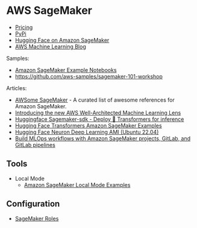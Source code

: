 # AWS SageMaker

* [Pricing](https://aws.amazon.com/sagemaker/pricing/)
* [PyPi](https://pypi.org/project/sagemaker/)
* [Hugging Face on Amazon SageMaker](https://huggingface.co/docs/sagemaker/index)
* [AWS Machine Learning Blog](https://aws.amazon.com/blogs/machine-learning/)

Samples:

* [Amazon SageMaker Example Notebooks](https://sagemaker-examples.readthedocs.io/en/latest/index.html)
* <https://github.com/aws-samples/sagemaker-101-workshop>

Articles:

* [AWSome SageMaker](https://github.com/aws-samples/awesome-sagemaker/) - A curated list of awesome references for Amazon SageMaker.
* [Introducing the new AWS Well-Architected Machine Learning Lens](https://aws.amazon.com/blogs/architecture/introducing-the-new-aws-well-architected-machine-learning-lens/)
* [Huggingface Sagemaker-sdk - Deploy 🤗 Transformers for inference](https://github.com/huggingface/notebooks/blob/main/sagemaker/11_deploy_model_from_hf_hub/deploy_transformer_model_from_hf_hub.ipynb)
* [Hugging Face Transformers Amazon SageMaker Examples](https://github.com/huggingface/notebooks/tree/main/sagemaker)
* [Hugging Face Neuron Deep Learning AMI (Ubuntu 22.04)](https://aws.amazon.com/marketplace/pp/prodview-gr3e6yiscria2)
* [Build MLOps workflows with Amazon SageMaker projects, GitLab, and GitLab pipelines](https://aws.amazon.com/blogs/machine-learning/build-mlops-workflows-with-amazon-sagemaker-projects-gitlab-and-gitlab-pipelines/)

## Tools

* Local Mode
  * [Amazon SageMaker Local Mode Examples](https://github.com/aws-samples/amazon-sagemaker-local-mode)

## Configuration

* [SageMaker Roles](https://docs.aws.amazon.com/sagemaker/latest/dg/sagemaker-roles.html)